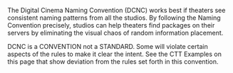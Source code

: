 The Digital Cinema Naming Convention (DCNC) works best if theaters see consistent naming patterns from all the studios. By following the Naming Convention precisely, studios can help theaters find packages on their servers by eliminating the visual chaos of random information placement.

DCNC is a CONVENTION not a STANDARD. Some will violate certain aspects of the rules to make it clear the intent. See the CTT Examples on this page that show deviation from the rules set forth in this convention.